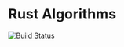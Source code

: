 # Rust Algorithms
[![Build Status](https://travis-ci.org/acodercat/cpp-algorithms.svg?branch=master)](https://travis-ci.org/acodercat/cpp-algorithms)
